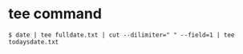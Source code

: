 # tee command

```shell
$ date | tee fulldate.txt | cut --dilimiter=" " --field=1 | tee todaysdate.txt
```